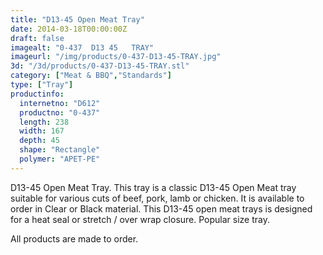```yaml
---
title: "D13-45 Open Meat Tray"
date: 2014-03-18T00:00:00Z
draft: false
imagealt: "0-437  D13 45   TRAY"
imageurl: "/img/products/0-437-D13-45-TRAY.jpg"
3d: "/3d/products/0-437-D13-45-TRAY.stl"
category: ["Meat & BBQ","Standards"]
type: ["Tray"]
productinfo:
  internetno: "D612"
  productno: "0-437"
  length: 238
  width: 167
  depth: 45
  shape: "Rectangle"
  polymer: "APET-PE"
---
```

D13-45 Open Meat Tray. This tray is a classic D13-45 Open Meat tray suitable for various cuts of beef, pork, lamb or chicken. It is available to order in Clear or Black material. This D13-45 open meat trays is designed for a heat seal or stretch / over wrap closure. Popular size tray.

 

All products are made to order.

 